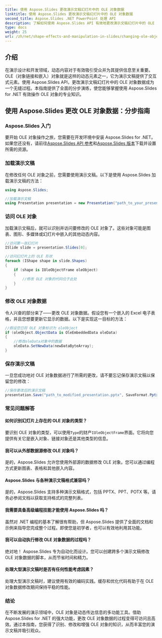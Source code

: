 ```yaml
---
title: 使用 Aspose.Slides 更改演示文稿幻灯片中的 OLE 对象数据
linktitle: 使用 Aspose.Slides 更改演示文稿幻灯片中的 OLE 对象数据
second_title: Aspose.Slides .NET PowerPoint 处理 API
description: 了解如何使用 Aspose.Slides API 有效地更改演示文稿幻灯片中的 OLE 对象数据。本分步指南提供了代码示例和基本见解。
type: docs
weight: 25
url: /zh/net/shape-effects-and-manipulation-in-slides/changing-ole-object-data/
---
```


## 介绍

在演示设计和开发领域，动态内容对于有效吸引受众并为其提供信息至关重要。 OLE（对象链接和嵌入）对象就是这样的动态元素之一，它为演示文稿提供了交互式元素。使用 Aspose.Slides API，更改演示文稿幻灯片中的 OLE 对象数据成为一个无缝过程。本指南提供了全面的分步演练，使您能够掌握使用 Aspose.Slides for .NET 有效操作 OLE 对象的专业知识。

## 使用 Aspose.Slides 更改 OLE 对象数据：分步指南

### Aspose.Slides 入门

要开始 OLE 对象操作之旅，您需要在开发环境中安装 Aspose.Slides for .NET。如果您还没有，请前往[Aspose.Slides API 参考](https://reference.aspose.com/slides/net/)和[Aspose.Slides 版本](https://releases.aspose.com/slides/net/)下载并设置所需的资源。

### 加载演示文稿

在修改任何 OLE 对象之前，您需要使用演示文稿。以下是使用 Aspose.Slides 加载演示文稿的方法：

```csharp
using Aspose.Slides;

//加载演示文稿
using Presentation presentation = new Presentation("path_to_your_presentation.pptx");
```

### 访问 OLE 对象

加载演示文稿后，就可以识别并访问要修改的 OLE 对象了。这些对象可能是图表、图形、多媒体或幻灯片中嵌入的其他动态内容。

```csharp
//访问第一张幻灯片
ISlide slide = presentation.Slides[0];

//访问幻灯片上的 OLE 形状
foreach (IShape shape in slide.Shapes)
{
    if (shape is IOleObjectFrame oleObject)
    {
        //修改 OLE 对象的代码位于此处
    }
}
```

### 修改 OLE 对象数据

令人兴奋的部分来了——更改 OLE 对象数据。假设您有一个嵌入的 Excel 电子表格，并且您想要更新它显示的数据。以下是实现这一目标的方法：

```csharp
//假设您已将 OLE 对象标识为 oleObject
if (oleObject.ObjectData is OleEmbeddedData oleData)
{
    //修改oleData对象中的数据
    oleData.SetNewData(newDataByteArray);
}
```

### 保存演示文稿

一旦您成功地对 OLE 对象数据进行了所需的更改，请不要忘记保存演示文稿以保留您的修改：

```csharp
//保存更改后的演示文稿
presentation.Save("path_to_modified_presentation.pptx", SaveFormat.Pptx);
```

### 常见问题解答

#### 如何识别幻灯片上存在的 OLE 对象的类型？

要识别 OLE 对象的类型，可以使用`Type`的财产`IOleObjectFrame`界面。它将向您提供有关它是嵌入对象、链接对象还是其他类型的信息。

#### 我可以从外部数据源修改 OLE 对象吗？

是的，Aspose.Slides 允许您使用外部源的数据修改 OLE 对象。您可以通过编程方式更新图表、表格和其他嵌入内容。

#### Aspose.Slides 与各种演示文稿格式兼容吗？

是的，Aspose.Slides 支持多种演示文稿格式，包括 PPTX、PPT、POTX 等。请务必参阅文档以获取支持格式的完整列表。

#### 我需要具备高级编程技能才能使用 Aspose.Slides 吗？

虽然对 .NET 编程的基本了解很有帮助，但 Aspose.Slides 提供了全面的文档和示例来指导您完成整个过程。即使您是初学者，也可以有效地利用其功能。

#### 我可以自动执行修改 OLE 对象数据的过程吗？

绝对地！ Aspose.Slides 专为自动化而设计。您可以创建跨多个演示文稿修改 OLE 对象数据的脚本，从而节省时间和精力。

#### 处理大型演示文稿时是否有任何性能考虑因素？

处理大型演示文稿时，建议使用有效的编码实践。缓存和优化代码有助于在 OLE 对象数据修改期间保持平稳的性能。

### 结论

在不断发展的演示领域中，OLE 对象是动态传达信息的多功能工具。借助 Aspose.Slides for .NET 的强大功能，更改 OLE 对象数据的过程变得可访问且高效。通过本指南，您获得了识别、修改和增强 OLE 对象的知识，从而丰富您的演示文稿并吸引观众。